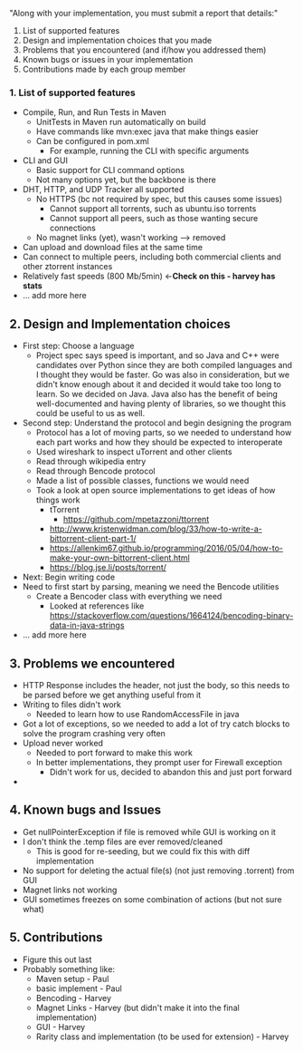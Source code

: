 "Along with your implementation, you must submit a report that details:"
1. List of supported features
2. Design and implementation choices that you made
3. Problems that you encountered (and if/how you addressed them)
4. Known bugs or issues in your implementation
5. Contributions made by each group member

### 1. List of supported features
* Compile, Run, and Run Tests in Maven
  * UnitTests in Maven run automatically on build
  * Have commands like mvn:exec java that make things easier
  * Can be configured in pom.xml
    * For example, running the CLI with specific arguments
* CLI and GUI
  * Basic support for CLI command options
  * Not many options yet, but the backbone is there
* DHT, HTTP, and UDP Tracker all supported
  * No HTTPS (bc not required by spec, but this causes some issues)
    * Cannot support all torrents, such as ubuntu.iso torrents
    * Cannot support all peers, such as those wanting secure connections
  * No magnet links (yet), wasn't working --> removed
* Can upload and download files at the same time
* Can connect to multiple peers, including both commercial clients and other ztorrent instances
* Relatively fast speeds (800 Mb/5min) <-**Check on this - harvey has stats**
* ... add more here

## 2. Design and Implementation choices
* First step: Choose a language
  * Project spec says speed is important, and so Java and C++ were candidates over Python since they 
are both compiled languages and I thought they would be faster. Go was also in consideration,
but we didn't know enough about it and decided it would take too long to learn. So we decided on Java. 
Java also has the benefit of being well-documented and having plenty of libraries,
so we thought this could be useful to us as well.
* Second step: Understand the protocol and begin designing the program
  * Protocol has a lot of moving parts, so we needed to understand how each part works and how
they should be expected to interoperate
  * Used wireshark to inspect uTorrent and other clients
  * Read through wikipedia entry
  * Read through Bencode protocol
  * Made a list of possible classes, functions we would need
  * Took a look at open source implementations to get ideas of how things work
    * tTorrent
      * https://github.com/mpetazzoni/ttorrent
    * http://www.kristenwidman.com/blog/33/how-to-write-a-bittorrent-client-part-1/
    * https://allenkim67.github.io/programming/2016/05/04/how-to-make-your-own-bittorrent-client.html
    * https://blog.jse.li/posts/torrent/
* Next: Begin writing code
* Need to first start by parsing, meaning we need the Bencode utilities
  * Create a Bencoder class with everything we need
    * Looked at references like https://stackoverflow.com/questions/1664124/bencoding-binary-data-in-java-strings
* ... add more here

## 3. Problems we encountered
* HTTP Response includes the header, not just the body, so this needs to be parsed before we
get anything useful from it
* Writing to files didn't work
  * Needed to learn how to use RandomAccessFile in java
* Got a lot of exceptions, so we needed to add a lot of try catch blocks to solve the program crashing
very often
* Upload never worked
  * Needed to port forward to make this work
  * In better implementations, they prompt user for Firewall exception
    * Didn't work for us, decided to abandon this and just port forward
* 

## 4. Known bugs and Issues
* Get nullPointerException if file is removed while GUI is working on it
* I don't think the .temp files are ever removed/cleaned
  * This is good for re-seeding, but we could fix this with diff implementation
* No support for deleting the actual file(s) (not just removing .torrent) from GUI
* Magnet links not working
* GUI sometimes freezes on some combination of actions (but not sure what)

## 5. Contributions
* Figure this out last
* Probably something like:
  * Maven setup - Paul
  * basic implement - Paul
  * Bencoding - Harvey
  * Magnet Links - Harvey (but didn't make it into the final implementation)
  * GUI - Harvey 
  * Rarity class and implementation (to be used for extension) - Harvey
